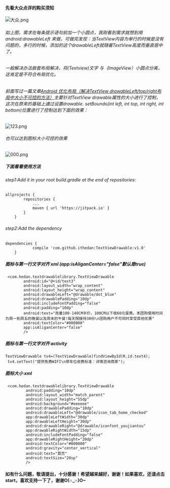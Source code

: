 #### 先看大众点评的购买须知
![大众.png](http://upload-images.jianshu.io/upload_images/3523210-e7971f5aa1049148.png?imageMogr2/auto-orient/strip%7CimageView2/2/w/1240)
###### 如上图，需求在每条提示语句前加一个小圆点，我刚看到需求就想到用 android:drawableLeft 来做，可做完发现：当TextView内容为单行的时候是没有问题的，多行的时候，添加的这个drawableLeft就随着TextView高度而垂直居中了。
###### 一般解决办法嵌套布局解决，将(Textview)文字  与（ImageView）小圆点分离，这肯定是不符合布局优化。
###### 前面写过一篇文章[Android 优化布局（解决TextView drawableLeft/top/right布局中大小不可控的方法）](http://www.jianshu.com/p/d3027acf475a)主要针对TextView  drawable属性的大小进行了控制，这次在原来的基础上通过设置drawable. setBounds(int left, int top, int right, int bottom)位置进行了控制达到下面的效果：

![123.png](http://upload-images.jianshu.io/upload_images/3523210-ae55e5504b7aae6e.png?imageMogr2/auto-orient/strip%7CimageView2/2/w/1240)

###### 也可以达到图标大小可控的效果

![000.png](http://upload-images.jianshu.io/upload_images/3523210-0ad048c82ce9bad8.png?imageMogr2/auto-orient/strip%7CimageView2/2/w/1240)
##### 下面看看使用方法
###### step1:Add it in your root build.gradle at the end of repositories:
````
allprojects {
		repositories {
			...
			maven { url 'https://jitpack.io' }
		}
	}
````
###### step2:Add the dependency
````
dependencies {
	        compile 'com.github.ithedan:TextViewDrawable:v1.0'
	}
````
##### 图标与第一行文字对齐 xml (app:isAliganCenter="false"默认是true)
````
 <com.hedan.textdrawablelibrary.TextViewDrawable
        android:id="@+id/text3"
        android:layout_width="wrap_content"
        android:layout_height="wrap_content"
        android:drawableLeft="@drawable/dot_blue"
        android:drawablePadding="10dp"
        android:includeFontPadding="false"
        android:padding="10dp"
        android:text="孩童100-140CM半价，100CM以下收60元餐费。本团购使用时间为周一到周五的晚餐以及周末的午餐!每天限接待30份\n团购用户不可同时享受其他优惠"
        android:textColor="#000000"
        app:isAliganCenter="false"
        />
````
##### 图标与第一行文字对齐 activity
````
TextViewDrawable tv4=(TextViewDrawable)findViewById(R.id.text4);
 tv4.setText("提供免费WIFI\n停车位收费标准：详情咨询商家");
````
##### 图标大小 xml
````
 <com.hedan.textdrawablelibrary.TextViewDrawable
         android:padding="10dp"
         android:layout_width="match_parent"
         android:layout_height="55dp"
         android:background="#eeeeee"
         android:drawablePadding="10dp"
         android:drawableLeft="@drawable/icon_tab_home_checked"
         app:drawableLeftWidth="30dp"
         app:drawableLeftHeight="30dp"
         android:drawableRight="@drawable/iconfont_youjiantou"
         app:drawableRightWidth="15dp"
         android:includeFontPadding="false"
         app:drawableRightHeight="20dp"
         android:textColor="#000000"
         android:gravity="center_vertical"
         android:text="首页"
         android:textSize="20sp"
         />
````
#### 如有什么问题，敬请提出，十分感谢！希望越来越好，谢谢！如果喜欢，还请点击start，喜欢支持一下了，谢谢O(∩_∩)O~
